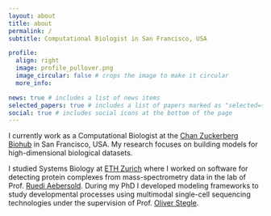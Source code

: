 ```yaml
---
layout: about
title: about
permalink: /
subtitle: Computational Biologist in San Francisco, USA

profile:
  align: right
  image: profile_pullover.png
  image_circular: false # crops the image to make it circular
  more_info:

news: true # includes a list of news items
selected_papers: true # includes a list of papers marked as "selected={true}"
social: true # includes social icons at the bottom of the page
---
```


I currently work as a Computational Biologist at the [Chan Zuckerberg Biohub](https://www.czbiohub.org/sf/) in San Francisco, USA. My research focuses on building models for high-dimensional biological datasets.

I studied Systems Biology at [ETH Zurich](https://ethz.ch/en.html) where I worked on software for detecting protein complexes from mass-spectrometry data in the lab of Prof. [Ruedi Aebersold](https://en.wikipedia.org/wiki/Ruedi_Aebersold). During my PhD I developed modeling frameworks to study developmental processes using multimodal single-cell sequencing technologies under the supervision of Prof. [Oliver Stegle](https://www.embl.org/groups/stegle/).
